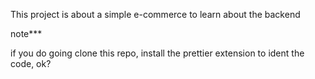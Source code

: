 This project is about a simple e-commerce to learn about the backend

note***

if you do going clone this repo, install the prettier extension to ident the code, ok?